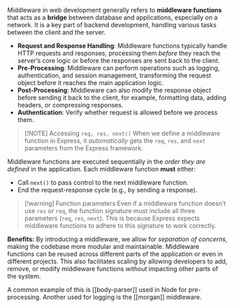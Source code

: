 Middleware in web development generally refers to **middleware functions** that acts as a **bridge** between database and applications, especially on a network. It is a key part of backend development, handling various tasks between the client and the server.

- **Request and Response Handling**: Middleware functions typically handle HTTP requests and responses, processing them *before* they reach the server’s core logic or before the responses are sent back to the client.
- **Pre-Processing**: Middleware can perform operations such as logging, authentication, and session management, transforming the request object before it reaches the main application logic.
- **Post-Processing**: Middleware can also modify the response object before sending it back to the client, for example, formatting data, adding headers, or compressing responses.
- **Authentication**: Verify whether request is allowed before we process them.


> [!NOTE] Accessing `req, res, next()`
> When we define a middleware function in Express, it *automatically* gets the `req`, `res`, and `next` parameters from the Express framework.

Middleware functions are executed sequentially in the *order they are defined* in the application. Each middleware function **must** either:
- Call `next()` to pass control to the next middleware function.
- End the request-response cycle (e.g., by sending a response).


> [!warning] Function parameters
> Even if a middleware function doesn’t use `res` or `req`, the function signature must include all three parameters (`req`, `res`, `next`). This is because Express expects middleware functions to adhere to this signature to work correctly.


**Benefits:** By introducing a middleware, we allow for *separation of concerns*, making the codebase more modular and maintainable. Middleware functions can be reused across different parts of the application or even in different projects. This also facilitates scaling by allowing developers to add, remove, or modify middleware functions *without* impacting other parts of the system.

A common example of this is [[body-parser]] used in Node for pre-processing. Another used for logging is the [[morgan]] middleware.